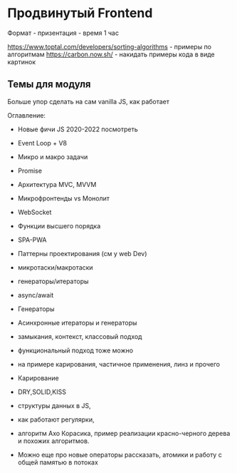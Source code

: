 # Продвинутый Frontend

Формат - призентация - время 1 час 

https://www.toptal.com/developers/sorting-algorithms - примеры по алгоритмам
https://carbon.now.sh/ - накидать примеры кода в виде картинок

## Темы для модуля

Больше упор сделать на сам vanilla JS, как работает 

Оглавление:
- Новые фичи JS 2020-2022 посмотреть
- Event Loop + V8
- Микро и макро задачи
- Promise
- Архитектура MVC, MVVM
- Микрофронтенды vs Монолит
- WebSocket
- Функции высшего порядка
- SPA-PWA
- Паттерны проектирования (см у web Dev)
- микротаски/макротаски
- генераторы/итераторы
- async/await
- Генераторы
- Асинхронные итераторы и генераторы
- замыкания, контекст, классовый подход
- функциональный подход тоже можно 
- на примере карирования, частичное применения, линз и прочего
- Карирование
- DRY,SOLID,KISS

- структуры данных в JS, 
- как работают регулярки, 
- алгоритм Ахо Корасика, пример реализации красно-черного дерева и похожих алгоритмов. 
- Можно еще про новые операторы рассказать, атомики и работу с общей памятью в потоках
